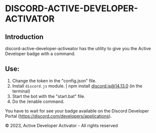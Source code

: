 # DISCORD-ACTIVE-DEVELOPER-ACTIVATOR

## Introduction

discord-active-developer-activeator has the utility to give you the Active Developer badge with a command.

## Use:
1. Change the token in the "config.json" file.
2. Install ``discord.js`` module. | npm install discord.js@14.13.0 (in the terminal)
3. Start the bot with the "start.bat" file.
4. Do the /enable command.

You have to wait for see your badge available on the Discord Developer Portal (https://discord.com/developers/applications).

© 2023, Active Developer Activator - All rights reserved
